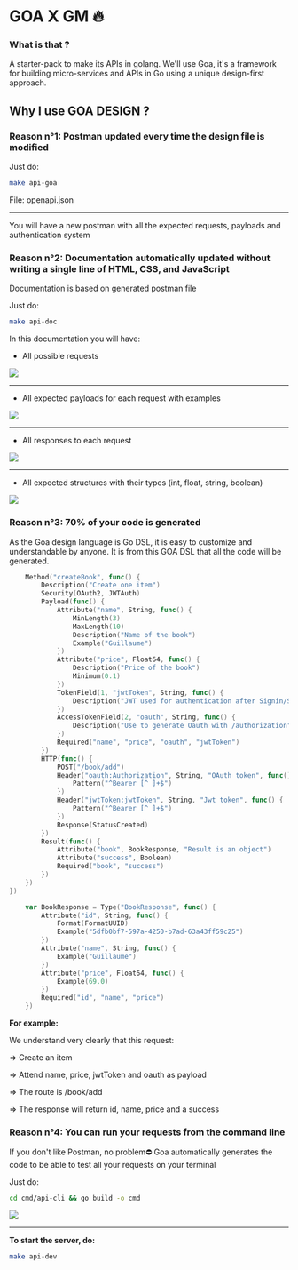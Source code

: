 # GOA X GM 🔥

### What is that ?
A starter-pack to make its APIs in golang.
We'll use Goa, it's a framework for building micro-services and APIs in Go using a unique design-first approach.

## Why I use GOA DESIGN ?

### Reason n°1: Postman updated every time the design file is modified
Just do:
```sh
make api-goa
```
File: openapi.json

---------------------
You will have a new postman with all the expected requests, payloads and authentication system

### Reason n°2: Documentation automatically updated without writing a single line of HTML, CSS, and JavaScript
Documentation is based on generated postman file

Just do:
```sh
make api-doc
```
In this documentation you will have:
- All possible requests

![](documentation/doc.png)

--------------------------

- All expected payloads for each request with examples

![](documentation/parameters.png)


--------------------------

- All responses to each request

![](documentation/response.png)

--------------------------

- All expected structures with their types (int, float, string, boolean)

![](documentation/struct.png)

### Reason n°3: 70% of your code is generated
As the Goa design language is Go DSL, it is easy to customize and understandable by anyone.
It is from this GOA DSL that all the code will be generated.

```go
	Method("createBook", func() {
		Description("Create one item")
		Security(OAuth2, JWTAuth)
		Payload(func() {
			Attribute("name", String, func() {
				MinLength(3)
				MaxLength(10)
				Description("Name of the book")
				Example("Guillaume")
			})
			Attribute("price", Float64, func() {
				Description("Price of the book")
				Minimum(0.1)
			})
			TokenField(1, "jwtToken", String, func() {
				Description("JWT used for authentication after Signin/Signup")
			})
			AccessTokenField(2, "oauth", String, func() {
				Description("Use to generate Oauth with /authorization")
			})
			Required("name", "price", "oauth", "jwtToken")
		})
		HTTP(func() {
			POST("/book/add")
			Header("oauth:Authorization", String, "OAuth token", func() {
				Pattern("^Bearer [^ ]+$")
			})
			Header("jwtToken:jwtToken", String, "Jwt token", func() {
				Pattern("^Bearer [^ ]+$")
			})
			Response(StatusCreated)
		})
		Result(func() {
			Attribute("book", BookResponse, "Result is an object")
			Attribute("success", Boolean)
			Required("book", "success")
		})
	})
})
```
```go
    var BookResponse = Type("BookResponse", func() {
        Attribute("id", String, func() {
            Format(FormatUUID)
            Example("5dfb0bf7-597a-4250-b7ad-63a43ff59c25")
        })
        Attribute("name", String, func() {
            Example("Guillaume")
        })
        Attribute("price", Float64, func() {
            Example(69.0)
        })
        Required("id", "name", "price")
    })
```

**For example:**

We understand very clearly that this request:

=> Create an item

=> Attend name, price, jwtToken and oauth as payload

=> The route is /book/add

=> The response will return id, name, price and a success

### Reason n°4: You can run your requests from the command line
If you don't like Postman, no problem⛔
Goa automatically generates the code to be able to test all your requests on your terminal

Just do:
```sh
cd cmd/api-cli && go build -o cmd
```

![](documentation/cli.png)

--------------------------

**To start the server, do:**

```sh
make api-dev
```